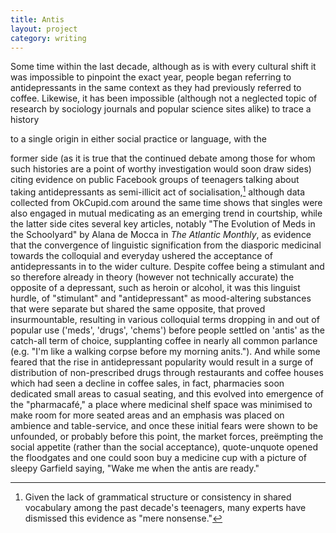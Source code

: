 ```yaml
---
title: Antis
layout: project
category: writing
---
```

Some time within the last decade, although as is with every cultural shift it
was impossible to pinpoint the exact year, people began referring to
antidepressants in the same context as they had previously referred to coffee.
Likewise, it has been impossible (although not a neglected topic of research by
sociology journals and popular science sites alike) to trace a history
<!-- more --> to a single origin in either social practice or language, with the
former side (as it is true that the continued debate among those for whom such
histories are a point of worthy investigation would soon draw sides) citing
evidence on public Facebook groups of teenagers talking about taking
antidepressants as semi-illicit act of socialisation,[^1] although data
collected from OkCupid.com around the same time shows that singles were also
engaged in mutual medicating as an emerging trend in courtship, while the latter
side cites several key articles, notably "The Evolution of Meds in the
Schoolyard" by Alana de Mocca in _The Atlantic Monthly_, as evidence that the
convergence of linguistic signification from the diasporic medicinal towards the
colloquial and everyday ushered the acceptance of antidepressants in to the
wider culture. Despite coffee being a stimulant and so therefore already in
theory (however not technically accurate) the opposite of a depressant, such as
heroin or alcohol, it was this linguist hurdle, of "stimulant" and
"antidepressant" as mood-altering substances that were separate but shared the
same opposite, that proved insurmountable, resulting in various colloquial terms
dropping in and out of popular use ('meds', 'drugs', 'chems') before people
settled on 'antis' as the catch-all term of choice, supplanting coffee in nearly
all common parlance (e.g. "I'm like a walking corpse before my morning anits.").
And while some feared that the rise in antidepressant popularity would result in
a surge of distribution of non-prescribed drugs through restaurants and coffee
houses which had seen a decline in coffee sales, in fact, pharmacies soon
dedicated small areas to casual seating, and this evolved into emergence of the
"pharmacafé," a place where medicinal shelf space was minimised to make room for
more seated areas and an emphasis was placed on ambience and table-service, and
once these initial fears were shown to be unfounded, or probably before this
point, the market forces, preëmpting the social appetite (rather than the social
acceptance), quote-unquote opened the floodgates and one could soon buy a
medicine cup with a picture of sleepy Garfield saying, "Wake me when the antis
are ready."

[^1]: Given the lack of grammatical structure or consistency in shared
    vocabulary among the past decade's teenagers, many experts have
    dismissed this evidence as "mere nonsense."
